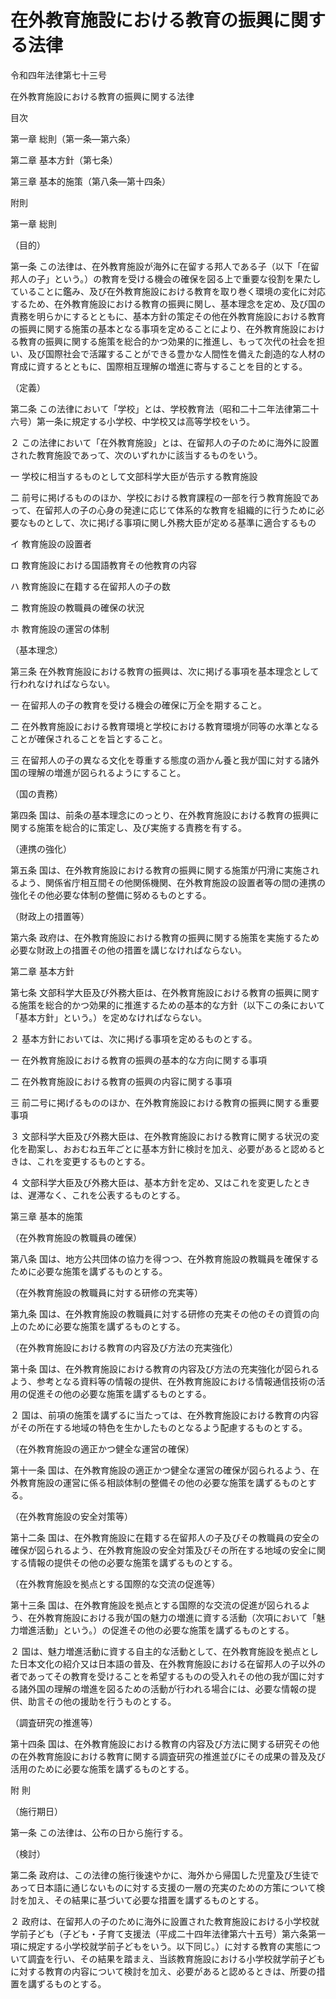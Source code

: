 # 在外教育施設における教育の振興に関する法律

令和四年法律第七十三号

在外教育施設における教育の振興に関する法律

目次

第一章 総則（第一条―第六条）

第二章 基本方針（第七条）

第三章 基本的施策（第八条―第十四条）

附則

第一章 総則

（目的）

第一条 この法律は、在外教育施設が海外に在留する邦人である子（以下「在留邦人の子」という。）の教育を受ける機会の確保を図る上で重要な役割を果たしていることに鑑み、及び在外教育施設における教育を取り巻く環境の変化に対応するため、在外教育施設における教育の振興に関し、基本理念を定め、及び国の責務を明らかにするとともに、基本方針の策定その他在外教育施設における教育の振興に関する施策の基本となる事項を定めることにより、在外教育施設における教育の振興に関する施策を総合的かつ効果的に推進し、もって次代の社会を担い、及び国際社会で活躍することができる豊かな人間性を備えた創造的な人材の育成に資するとともに、国際相互理解の増進に寄与することを目的とする。

（定義）

第二条 この法律において「学校」とは、学校教育法（昭和二十二年法律第二十六号）第一条に規定する小学校、中学校又は高等学校をいう。

２ この法律において「在外教育施設」とは、在留邦人の子のために海外に設置された教育施設であって、次のいずれかに該当するものをいう。

一 学校に相当するものとして文部科学大臣が告示する教育施設

二 前号に掲げるもののほか、学校における教育課程の一部を行う教育施設であって、在留邦人の子の心身の発達に応じて体系的な教育を組織的に行うために必要なものとして、次に掲げる事項に関し外務大臣が定める基準に適合するもの

イ 教育施設の設置者

ロ 教育施設における国語教育その他教育の内容

ハ 教育施設に在籍する在留邦人の子の数

ニ 教育施設の教職員の確保の状況

ホ 教育施設の運営の体制

（基本理念）

第三条 在外教育施設における教育の振興は、次に掲げる事項を基本理念として行われなければならない。

一 在留邦人の子の教育を受ける機会の確保に万全を期すること。

二 在外教育施設における教育環境と学校における教育環境が同等の水準となることが確保されることを旨とすること。

三 在留邦人の子の異なる文化を尊重する態度の涵かん養と我が国に対する諸外国の理解の増進が図られるようにすること。

（国の責務）

第四条 国は、前条の基本理念にのっとり、在外教育施設における教育の振興に関する施策を総合的に策定し、及び実施する責務を有する。

（連携の強化）

第五条 国は、在外教育施設における教育の振興に関する施策が円滑に実施されるよう、関係省庁相互間その他関係機関、在外教育施設の設置者等の間の連携の強化その他必要な体制の整備に努めるものとする。

（財政上の措置等）

第六条 政府は、在外教育施設における教育の振興に関する施策を実施するため必要な財政上の措置その他の措置を講じなければならない。

第二章 基本方針

第七条 文部科学大臣及び外務大臣は、在外教育施設における教育の振興に関する施策を総合的かつ効果的に推進するための基本的な方針（以下この条において「基本方針」という。）を定めなければならない。

２ 基本方針においては、次に掲げる事項を定めるものとする。

一 在外教育施設における教育の振興の基本的な方向に関する事項

二 在外教育施設における教育の振興の内容に関する事項

三 前二号に掲げるもののほか、在外教育施設における教育の振興に関する重要事項

３ 文部科学大臣及び外務大臣は、在外教育施設における教育に関する状況の変化を勘案し、おおむね五年ごとに基本方針に検討を加え、必要があると認めるときは、これを変更するものとする。

４ 文部科学大臣及び外務大臣は、基本方針を定め、又はこれを変更したときは、遅滞なく、これを公表するものとする。

第三章 基本的施策

（在外教育施設の教職員の確保）

第八条 国は、地方公共団体の協力を得つつ、在外教育施設の教職員を確保するために必要な施策を講ずるものとする。

（在外教育施設の教職員に対する研修の充実等）

第九条 国は、在外教育施設の教職員に対する研修の充実その他のその資質の向上のために必要な施策を講ずるものとする。

（在外教育施設における教育の内容及び方法の充実強化）

第十条 国は、在外教育施設における教育の内容及び方法の充実強化が図られるよう、参考となる資料等の情報の提供、在外教育施設における情報通信技術の活用の促進その他の必要な施策を講ずるものとする。

２ 国は、前項の施策を講ずるに当たっては、在外教育施設における教育の内容がその所在する地域の特色を生かしたものとなるよう配慮するものとする。

（在外教育施設の適正かつ健全な運営の確保）

第十一条 国は、在外教育施設の適正かつ健全な運営の確保が図られるよう、在外教育施設の運営に係る相談体制の整備その他の必要な施策を講ずるものとする。

（在外教育施設の安全対策等）

第十二条 国は、在外教育施設に在籍する在留邦人の子及びその教職員の安全の確保が図られるよう、在外教育施設の安全対策及びその所在する地域の安全に関する情報の提供その他の必要な施策を講ずるものとする。

（在外教育施設を拠点とする国際的な交流の促進等）

第十三条 国は、在外教育施設を拠点とする国際的な交流の促進が図られるよう、在外教育施設における我が国の魅力の増進に資する活動（次項において「魅力増進活動」という。）の促進その他の必要な施策を講ずるものとする。

２ 国は、魅力増進活動に資する自主的な活動として、在外教育施設を拠点とした日本文化の紹介又は日本語の普及、在外教育施設における在留邦人の子以外の者であってその教育を受けることを希望するものの受入れその他の我が国に対する諸外国の理解の増進を図るための活動が行われる場合には、必要な情報の提供、助言その他の援助を行うものとする。

（調査研究の推進等）

第十四条 国は、在外教育施設における教育の内容及び方法に関する研究その他の在外教育施設における教育に関する調査研究の推進並びにその成果の普及及び活用のために必要な施策を講ずるものとする。

附 則

（施行期日）

第一条 この法律は、公布の日から施行する。

（検討）

第二条 政府は、この法律の施行後速やかに、海外から帰国した児童及び生徒であって日本語に通じないものに対する支援の一層の充実のための方策について検討を加え、その結果に基づいて必要な措置を講ずるものとする。

２ 政府は、在留邦人の子のために海外に設置された教育施設における小学校就学前子ども（子ども・子育て支援法（平成二十四年法律第六十五号）第六条第一項に規定する小学校就学前子どもをいう。以下同じ。）に対する教育の実態について調査を行い、その結果を踏まえ、当該教育施設における小学校就学前子どもに対する教育の内容について検討を加え、必要があると認めるときは、所要の措置を講ずるものとする。
